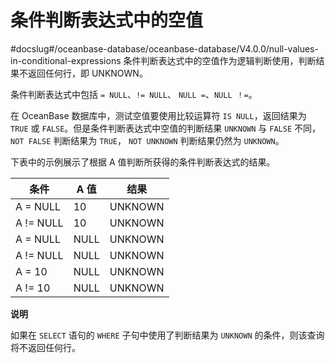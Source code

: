 条件判断表达式中的空值 
================================
#docslug#/oceanbase-database/oceanbase-database/V4.0.0/null-values-in-conditional-expressions
条件判断表达式中的空值作为逻辑判断使用，判断结果不返回任何行，即 UNKNOWN。

条件判断表达式中包括 `= NULL`、`!= NULL`、 `NULL =`、`NULL ！=`。

在 OceanBase 数据库中，测试空值要使用比较运算符 `IS NULL`，返回结果为 `TRUE` 或 `FALSE`。但是条件判断表达式中空值的判断结果 `UNKNOWN` 与 `FALSE` 不同，`NOT FALSE` 判断结果为 `TRUE`， `NOT UNKNOWN` 判断结果仍然为 `UNKNOWN`。

下表中的示例展示了根据 A 值判断所获得的条件判断表达式的结果。


|    条件     | A 值  |   结果    |
|-----------|------|---------|
| A = NULL  | 10   | UNKNOWN |
| A != NULL | 10   | UNKNOWN |
| A = NULL  | NULL | UNKNOWN |
| A != NULL | NULL | UNKNOWN |
| A = 10    | NULL | UNKNOWN |
| A != 10   | NULL | UNKNOWN |


**说明**



如果在 `SELECT` 语句的 `WHERE` 子句中使用了判断结果为 `UNKNOWN` 的条件，则该查询将不返回任何行。
